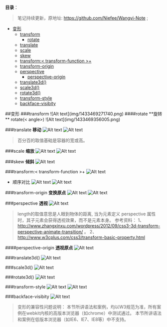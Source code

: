 **目录**：

>笔记持续更新，原地址: https://github.com/Niefee/Wangyi-Note ;


<ul>
<li><a href="#变形">变形</a><ul>
<li><a href="#transform">transform</a><ul>
<li><a href="#rotate">rotate</a></li>
</ul>
</li>
<li><a href="#translate">translate</a></li>
<li><a href="#scale">scale</a></li>
<li><a href="#skew">skew</a></li>
<li><a href="#transform-transform-function">transform:&lt; transform-function &gt;+</a></li>
<li><a href="#transform-origin">transform-origin</a></li>
<li><a href="#perspective">perspective</a><ul>
<li><a href="#perspective-origin">perspective-origin</a></li>
</ul>
</li>
<li><a href="#translate3d">translate3d()</a></li>
<li><a href="#scale3d">scale3d()</a></li>
<li><a href="#rotate3d">rotate3d()</a></li>
<li><a href="#transform-style">transform-style</a></li>
<li><a href="#backface-visibity">backface-visibity</a></li>
</ul>
</li>
</ul>
##变形
###transform
![Alt text](img/1433469271740.png)
####rotate
**旋转**
 rotate(< angle>)
 ![Alt text](img/1433469356005.png)
 
###translate
**移动**
![Alt text](img/1433469671171.png)
![Alt text](img/1433469806776.png)
>百分百的取值基础是容器的宽或高。


###scale
**缩放**
![Alt text](img/1433470006272.png)
![Alt text](img/1433470171159.png)

###skew
**倾斜**
![Alt text](img/1433470431656.png)

###transform:< transform-function >+
![Alt text](img/1433470737285.png)

 - 顺序对比
![Alt text](img/1433470810642.png)
![Alt text](img/1433470828578.png)

###transform-origin
**变换原点**
![Alt text](img/1433471134163.png)
![Alt text](img/1433471319056.png)

###perspective
**透视**
![Alt text](img/1433472259577.png)
>length的取值意思是人眼到物体的距离,
>当为元素定义 perspective 属性时，其子元素会获得透视效果，而不是元素本身。
>参考资料：
>1、 http://www.zhangxinxu.com/wordpress/2012/09/css3-3d-transform-perspective-animate-transition/ 。
>2、http://www.w3cplus.com/css3/transform-basic-property.html

####perspective-origin
**透视原点**
![Alt text](img/1433472580208.png)

###translate3d()
![Alt text](img/1433473486896.png)

###scale3d()
![Alt text](img/1433473680526.png)

###rotate3d()
![Alt text](img/1433474002746.png)

###transform-style
![Alt text](img/1433474258722.png)
![Alt text](img/1433474318732.png)

###backface-visibity
![Alt text](img/1433474470023.png)

>变形的兼容性问题说明：
>本节所讲语法和案例，均以W3规范为准，所有案例在webkit内核的高版本浏览器（如chrome）中测试通过。
>本节所讲语法和案例在低版本浏览器（如IE6、IE7、IE8等）中不支持。